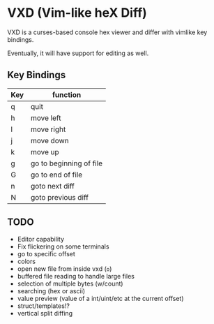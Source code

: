 VXD (Vim-like heX Diff)
======================================
VXD is a curses-based console hex viewer and differ with vimlike key bindings.

Eventually, it will have support for editing as well.

Key Bindings
---------------------------------------
Key | function
----|----------
q   | quit
h   | move left
l   | move right
j   | move down
k   | move up
g   | go to beginning of file
G   | go to end of file
n   | goto next diff
N   | goto previous diff


TODO
---------------------------------------
 - Editor capability
 - Fix flickering on some terminals
 - go to specific offset
 - colors
 - open new file from inside vxd (`o`)
 - buffered file reading to handle large files
 - selection of multiple bytes (w/count)
 - searching (hex or ascii)
 - value preview (value of a int/uint/etc at the current offset)
 - struct/templates!?
 - vertical split diffing
